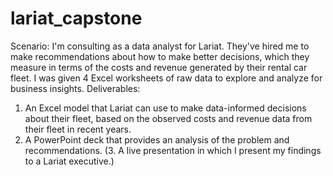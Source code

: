 # lariat_capstone
Scenario: I'm consulting as a data analyst for Lariat. They've hired me to make recommendations about how to make better decisions, which they measure in terms of the costs and revenue generated by their rental car fleet. I was given 4 Excel worksheets of raw data to explore and analyze for business insights.
Deliverables: 
1. An Excel model that Lariat can use to make data-informed decisions about their fleet, based on the observed costs and revenue data from their fleet in recent years.
2. A PowerPoint deck that provides an analysis of the problem and recommendations.
(3. A live presentation in which I present my findings to a Lariat executive.)

